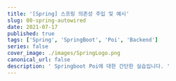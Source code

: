 ```yaml
---
title: '[Spring] 스프링 의존성 주입 및 예시'
slug: 00-spring-autowired
date: 2021-07-17
published: true
tags: ['Spring', 'SpringBoot', 'Poi', 'Backend']
series: false
cover_image: ./images/SpringLogo.png
canonical_url: false
description: ' Springboot Poi에 대한 간단한 실습입니다. '
---
```

